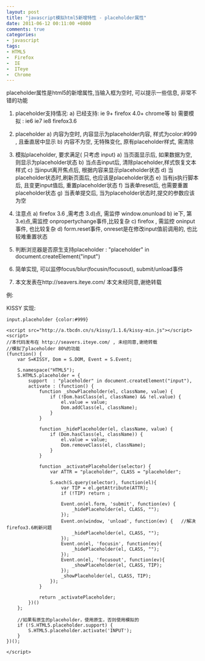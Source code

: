 ```yaml
---
layout: post
title: "javascript模拟html5新增特性 - placeholder属性"
date: 2011-06-12 00:11:00 +0800
comments: true
categories:
- javascript
tags:
- HTML5
-  Firefox
-  IE
-  ITeye
-  Chrome
---
```


placeholder属性是html5的新增属性,当输入框为空时, 可以提示一些信息, 非常不错的功能

1. placeholder支持情况:
     a) 已经支持: ie 9+  firefox 4.0+  chrome等
     b) 需要模拟 :  ie6 ie7 ie8 firefox3.6

2. placeholder
     a) 内容为空时, 内容显示为placeholder内容, 样式为color:#999 , 且垂直居中显示
     b) 内容不为空, 无特殊变化, 原有placeholder样式, 需清除

3. 模拟placeholder, 要求满足( 只考虑 input)
     a) 当页面显示后, 如果数据为空, 则显示为placeholder状态
     b) 当点击input后, 清除placeholder,样式恢复文本样式
     c) 当input离开焦点后, 根据内容来显示placeholder状态
     d) 当placeholder状态时,刷新页面后, 也应该是placeholder状态
     e) 当有js执行脚本后, 且变更input值后, 重置placeholder状态
     f) 当表单reset后, 也需要重置placeholder状态
     g) 当表单提交后, 当为placeholder状态时,提交的参数应该为空

4. 注意点
     a) firefox 3.6 ,需考虑 3.d)点, 需监停 window.onunload
     b) ie下, 第3.e)点,需监控 onpropertychange事件,比较复杂
     c) firefox , 需监控 oninput 事件, 也比较复杂
     d) form.reset事件, onreset是在修改input值前调用的, 也比较难重置状态

5. 判断浏览器是否原生支持placeholder :  "placeholder" in document.createElement("input")
6. 简单实现, 可以监停focus/blur(focusin/focusout), submit/unload事件
7. 本文发表在http://seavers.iteye.com/ 本文未经同意,谢绝转载

例:

KISSY 实现:

```
input.placeholder {color:#999}
```

```
<script src="http://a.tbcdn.cn/s/kissy/1.1.6/kissy-min.js"></script>
<script>
//本代码发布在 http://seavers.iteye.com/ , 未经同意,谢绝转载
//模拟了placeholder 80%的功能
(function() {
	var S=KISSY, Dom = S.DOM, Event = S.Event;

	S.namespace("HTML5");
	S.HTML5.placeholder = {
		support  : "placeholder" in document.createElement("input"), 
		activate : (function() {
			function _showPlaceholder(el, className, value) {
				if (!Dom.hasClass(el, className) && !el.value) {
					el.value = value;
					Dom.addClass(el, className);
				}
			}
			
			function _hidePlaceholder(el, className, value) {
				if (Dom.hasClass(el, className)) {
					el.value = value;
					Dom.removeClass(el, className);
				}
			}
			
			function _activatePlaceholder(selector) {
				var ATTR = "placeholder", CLASS = "placeholder";
				
				S.each(S.query(selector), function(el){
					var TIP = el.getAttribute(ATTR);
					if (!TIP) return ;
					
					Event.on(el.form, 'submit', function(ev) {
						_hidePlaceholder(el, CLASS, "");
					});
					Event.on(window, 'unload', function(ev) {	//解决firefox3.6刷新问题
						_hidePlaceholder(el, CLASS, "");
					});
					Event.on(el, 'focusin', function(ev){
						_hidePlaceholder(el, CLASS, "");
					});
					Event.on(el, 'focusout', function(ev){
						_showPlaceholder(el, CLASS, TIP);
					});
					_showPlaceholder(el, CLASS, TIP);
				});
			}
			
			return _activatePlaceholder;
		})()
	};
	
	//如果有原生的placeholder，使用原生，否则使用模拟的
	if (!S.HTML5.placeholder.support) {
		S.HTML5.placeholder.activate('INPUT');
	}
})();

</script>
```















